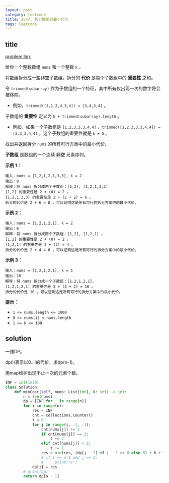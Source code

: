 ```yaml
---
layout: post
category: leetcode
title: 2547. 拆分数组的最小代价
tags: leetcode
---
```


## title
[problem link](https://leetcode.cn/problems/minimum-cost-to-split-an-array/)

给你一个整数数组 `nums` 和一个整数 `k` 。

将数组拆分成一些非空子数组。拆分的 **代价** 是每个子数组中的 **重要性** 之和。

令 `trimmed(subarray)` 作为子数组的一个特征，其中所有仅出现一次的数字将会被移除。

- 例如，`trimmed([3,1,2,4,3,4]) = [3,4,3,4]` 。

子数组的 **重要性** 定义为 `k + trimmed(subarray).length` 。

- 例如，如果一个子数组是 `[1,2,3,3,3,4,4]` ，`trimmed([1,2,3,3,3,4,4]) = [3,3,3,4,4]` 。这个子数组的重要性就是 `k + 5` 。

找出并返回拆分 `nums` 的所有可行方案中的最小代价。

**子数组** 是数组的一个连续 **非空** 元素序列。

 

**示例 1：**

```
输入：nums = [1,2,1,2,1,3,3], k = 2
输出：8
解释：将 nums 拆分成两个子数组：[1,2], [1,2,1,3,3]
[1,2] 的重要性是 2 + (0) = 2 。
[1,2,1,3,3] 的重要性是 2 + (2 + 2) = 6 。
拆分的代价是 2 + 6 = 8 ，可以证明这是所有可行的拆分方案中的最小代价。
```

**示例 2：**

```
输入：nums = [1,2,1,2,1], k = 2
输出：6
解释：将 nums 拆分成两个子数组：[1,2], [1,2,1] 。
[1,2] 的重要性是 2 + (0) = 2 。
[1,2,1] 的重要性是 2 + (2) = 4 。
拆分的代价是 2 + 4 = 6 ，可以证明这是所有可行的拆分方案中的最小代价。
```

**示例 3：**

```
输入：nums = [1,2,1,2,1], k = 5
输出：10
解释：将 nums 拆分成一个子数组：[1,2,1,2,1].
[1,2,1,2,1] 的重要性是 5 + (3 + 2) = 10 。
拆分的代价是 10 ，可以证明这是所有可行的拆分方案中的最小代价。
```

 

**提示：**

- `1 <= nums.length <= 1000`
- `0 <= nums[i] < nums.length`
- `1 <= k <= 109`

 

## solution

一维DP。

dp(i)表示以0...i的代价，求dp(n-1)。

用map维护出现不止一次的元素个数。

```python
INF = int(1e20)
class Solution:
    def minCost(self, nums: List[int], k: int) -> int:
        n = len(nums)
        dp = [INF for _ in range(n)]
        for i in range(n):
            res = INF
            cnt = collections.Counter()
            t = 0
            for j in range(i, -1, -1):
                cnt[nums[j]] += 1
                if cnt[nums[j]] == 2:
                    t += 2
                elif cnt[nums[j]] > 2:
                    t += 1
                res = min(res, (dp[j - 1] if j - 1 >= 0 else 0) + k + t)
                # if i == n-1 and j == 2:
                #     print("x")
            dp[i] = res
        # print(dp)
        return dp[n - 1]
```

